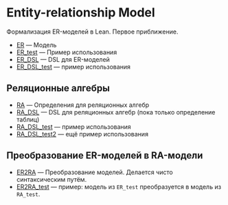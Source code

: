 # Entity-relationship Model

Формализация ER-моделей в Lean. Первое приближение.

+ [ER](ER.lean) — Модель 
+ [ER_test](ER_test.lean) — Пример использования
+ [ER_DSL](ER_DSL.lean) — DSL для ER-моделей
+ [ER_DSL_test](ER_DSL_test.lean) — пример использования

## Реляционные алгебры

+ [RA](RA.lean) — Определения для реляционных алгебр
+ [RA_DSL](RA_DSL.lean) — DSL для реляционных алгебр (пока только
  определение таблиц)
+ [RA_DSL_test](RA_DSL_test.lean) — пример использования 
+ [RA_DSL_test2](RA_DSL_test2.lean) — ещё пример использования 

## Преобразование ER-моделей в RA-модели

+ [ER2RA](ER2RA.lean) — Преобразование моделей. Делается чисто
  синтаксическим путём.
+ [ER2RA_test](ER2RA_test.lean) — пример: модель из `ER_test` преобразуется
  в модель из `RA_test`.
